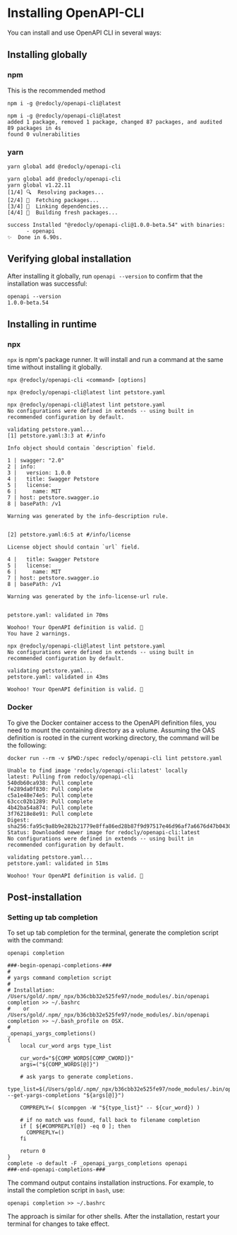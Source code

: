 # Installing OpenAPI-CLI

You can install and use OpenAPI CLI in several ways:

## Installing globally

### npm

<div class="attention">This is the recommended method</div>

```shell command
npm i -g @redocly/openapi-cli@latest
```

```shell output
npm i -g @redocly/openapi-cli@latest
added 1 package, removed 1 package, changed 87 packages, and audited 89 packages in 4s
found 0 vulnerabilities
```

### yarn

```shell command
yarn global add @redocly/openapi-cli
```

```shell output
yarn global add @redocly/openapi-cli
yarn global v1.22.11
[1/4] 🔍  Resolving packages...
[2/4] 🚚  Fetching packages...
[3/4] 🔗  Linking dependencies...
[4/4] 🔨  Building fresh packages...

success Installed "@redocly/openapi-cli@1.0.0-beta.54" with binaries:
      - openapi
✨  Done in 6.90s.
```

## Verifying global installation

After installing it globally, run `openapi --version` to confirm that the installation was successful:

```shell
openapi --version
1.0.0-beta.54
```

## Installing in runtime

### npx

<div class="attention"><code>npx</code> is npm's package runner. It will install and run a command at the same time without installing it globally.</div>

```shell command
npx @redocly/openapi-cli <command> [options]
```

```shell example with lint command
npx @redocly/openapi-cli@latest lint petstore.yaml
```

```shell output (lint failed)
npx @redocly/openapi-cli@latest lint petstore.yaml 
No configurations were defined in extends -- using built in recommended configuration by default.

validating petstore.yaml...
[1] petstore.yaml:3:3 at #/info

Info object should contain `description` field.

1 | swagger: "2.0"
2 | info:
3 |   version: 1.0.0
4 |   title: Swagger Petstore
5 |   license:
6 |     name: MIT
7 | host: petstore.swagger.io
8 | basePath: /v1

Warning was generated by the info-description rule.


[2] petstore.yaml:6:5 at #/info/license

License object should contain `url` field.

4 |   title: Swagger Petstore
5 |   license:
6 |     name: MIT
7 | host: petstore.swagger.io
8 | basePath: /v1

Warning was generated by the info-license-url rule.


petstore.yaml: validated in 70ms

Woohoo! Your OpenAPI definition is valid. 🎉
You have 2 warnings.
```

```shell output (lint succeeded)
npx @redocly/openapi-cli@latest lint petstore.yaml 
No configurations were defined in extends -- using built in recommended configuration by default.

validating petstore.yaml...
petstore.yaml: validated in 43ms

Woohoo! Your OpenAPI definition is valid. 🎉
```

### Docker

To give the Docker container access to the OpenAPI definition files, you need to mount the containing directory as a volume. Assuming the OAS definition is rooted in the current working directory, the command will be the following:

```shell example with lint command
docker run --rm -v $PWD:/spec redocly/openapi-cli lint petstore.yaml
```

```shell output (lint succeeded)
Unable to find image 'redocly/openapi-cli:latest' locally
latest: Pulling from redocly/openapi-cli
540db60ca938: Pull complete 
fe289da0f830: Pull complete 
c5a1e48e74e5: Pull complete 
63ccc02b1289: Pull complete 
4b42ba54a874: Pull complete 
3f76218e8e91: Pull complete 
Digest: sha256:fa95c9a8b9e282b21779e8ffa86ed28b87f9d97517e46d96af7a6676d47b0430
Status: Downloaded newer image for redocly/openapi-cli:latest
No configurations were defined in extends -- using built in recommended configuration by default.

validating petstore.yaml...
petstore.yaml: validated in 51ms

Woohoo! Your OpenAPI definition is valid. 🎉
```

## Post-installation

### Setting up tab completion

To set up tab completion for the terminal, generate the completion script with the command:

```shell command
openapi completion
```

```shell output
###-begin-openapi-completions-###
#
# yargs command completion script
#
# Installation: /Users/gold/.npm/_npx/b36cbb32e525fe97/node_modules/.bin/openapi completion >> ~/.bashrc
#    or /Users/gold/.npm/_npx/b36cbb32e525fe97/node_modules/.bin/openapi completion >> ~/.bash_profile on OSX.
#
_openapi_yargs_completions()
{
    local cur_word args type_list

    cur_word="${COMP_WORDS[COMP_CWORD]}"
    args=("${COMP_WORDS[@]}")

    # ask yargs to generate completions.
    type_list=$(/Users/gold/.npm/_npx/b36cbb32e525fe97/node_modules/.bin/openapi --get-yargs-completions "${args[@]}")

    COMPREPLY=( $(compgen -W "${type_list}" -- ${cur_word}) )

    # if no match was found, fall back to filename completion
    if [ ${#COMPREPLY[@]} -eq 0 ]; then
      COMPREPLY=()
    fi

    return 0
}
complete -o default -F _openapi_yargs_completions openapi
###-end-openapi-completions-###
```

The command output contains installation instructions. For example, to install the completion script in `bash`, use:

```shell command
openapi completion >> ~/.bashrc
```

The approach is similar for other shells. After the installation, restart your terminal for changes to take effect.